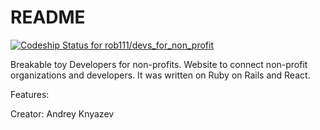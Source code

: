 # README

[ ![Codeship Status for rob111/devs_for_non_profit](https://app.codeship.com/projects/cba58c80-7a03-0136-955b-7ab0b6dfed25/status?branch=master)](https://app.codeship.com/projects/300600)

 Breakable toy Developers for non-profits. Website to connect non-profit organizations and developers. It was written on Ruby on Rails and React.

 Features:


 Creator:
 Andrey Knyazev
